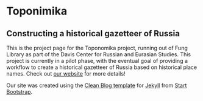 Toponimika
==========
Constructing a historical gazetteer of Russia
---------------------------------------------
This is the project page for the Toponomika project, running out of Fung Library as part of the Davis Center for Russian and Eurasian Studies. This project is currently in a pilot phase, with the eventual goal of providing a workflow to create a historical gazetteer of Russia based on historical place names. Check out [our website](http://fungdavis.github.io/fungHGR) for more details!  
  
Our site was created using the [Clean Blog template](http://startbootstrap.com/template-overviews/clean-blog/) for [Jekyll](http://jekyllrb.com) from [Start Bootstrap](http://startbootstrap.com/).
